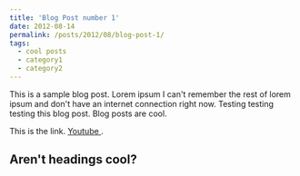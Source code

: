 ```yaml
---
title: 'Blog Post number 1'
date: 2012-08-14
permalink: /posts/2012/08/blog-post-1/
tags:
  - cool posts
  - category1
  - category2
---
```


This is a sample blog post. Lorem ipsum I can't remember the rest of lorem ipsum and don't have an internet connection right now. Testing testing testing this blog post. Blog posts are cool.

This is the link. <a href="https://www.youtube.com/channel/UC_uSvc4GmTS339Dzy1ekTRQ"> Youtube </a>.

Aren't headings cool?
------
